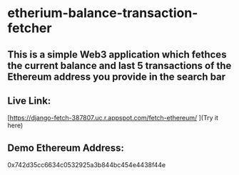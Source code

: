 # etherium-balance-transaction-fetcher
## This is a simple Web3 application which fethces the current balance and last 5 transactions of the Ethereum address you provide in the search bar

## Live Link:
[https://django-fetch-387807.uc.r.appspot.com/fetch-ethereum/
](Try it here)
## Demo Ethereum Address:
0x742d35cc6634c0532925a3b844bc454e4438f44e
